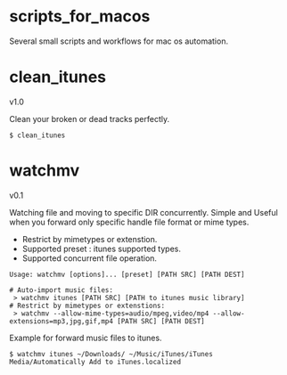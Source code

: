 # scripts_for_macos
Several small scripts and workflows for mac os automation.

clean_itunes
======
v1.0

Clean your broken or dead tracks perfectly.

```
$ clean_itunes
```

watchmv 
======
v0.1

Watching file and moving to specific DIR concurrently. Simple and Useful when you forward only specific handle file format or mime types.

- Restrict by mimetypes or extenstion.
- Supported preset : itunes supported types.
- Supported concurrent file operation.

```
Usage: watchmv [options]... [preset] [PATH SRC] [PATH DEST]

# Auto-import music files:
 > watchmv itunes [PATH SRC] [PATH to itunes music library]
# Restrict by mimetypes or extenstions:
 > watchmv --allow-mime-types=audio/mpeg,video/mp4 --allow-extensions=mp3,jpg,gif,mp4 [PATH SRC] [PATH DEST]
 ```
Example for forward music files to itunes.
```
$ watchmv itunes ~/Downloads/ ~/Music/iTunes/iTunes Media/Automatically Add to iTunes.localized
```
